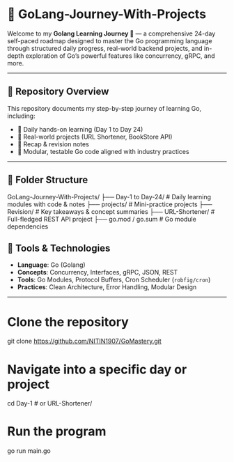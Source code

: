 # 🐹 GoLang-Journey-With-Projects

Welcome to my **Golang Learning Journey 🚀** — a comprehensive 24-day self-paced roadmap designed to master the Go programming language through structured daily progress, real-world backend projects, and in-depth exploration of Go’s powerful features like concurrency, gRPC, and more.

---

## 📁 Repository Overview

This repository documents my step-by-step journey of learning Go, including:

- 🧠 Daily hands-on learning (Day 1 to Day 24)
- 💼 Real-world projects (URL Shortener, BookStore API)
- 🔁 Recap & revision notes
- 🔧 Modular, testable Go code aligned with industry practices

---

## 🧱 Folder Structure

GoLang-Journey-With-Projects/
├── Day-1 to Day-24/ # Daily learning modules with code & notes
├── projects/ # Mini-practice projects
├── Revision/ # Key takeaways & concept summaries
├── URL-Shortener/ # Full-fledged REST API project
├── go.mod / go.sum # Go module dependencies

## 🔧 Tools & Technologies

- **Language**: Go (Golang)
- **Concepts**: Concurrency, Interfaces, gRPC, JSON, REST
- **Tools**: Go Modules, Protocol Buffers, Cron Scheduler (`robfig/cron`)
- **Practices**: Clean Architecture, Error Handling, Modular Design

---
# Clone the repository
git clone https://github.com/NITIN1907/GoMastery.git

# Navigate into a specific day or project
cd Day-1  # or URL-Shortener/

# Run the program
go run main.go

